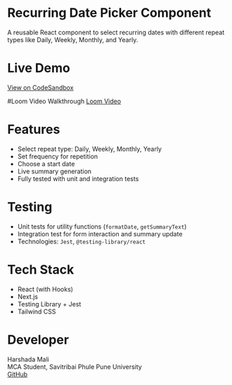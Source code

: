 # Recurring Date Picker Component

A reusable React component to select recurring dates with different repeat types like Daily, Weekly, Monthly, and Yearly.

# Live Demo
[View on CodeSandbox](https://codesandbox.io/p/github/YourUsername/recurring-date-picker-component)

#Loom Video Walkthrough
[Loom Video](https://www.loom.com/share/your-loom-link)

# Features

- Select repeat type: Daily, Weekly, Monthly, Yearly
- Set frequency for repetition
- Choose a start date
- Live summary generation
- Fully tested with unit and integration tests

# Testing

- Unit tests for utility functions (`formatDate`, `getSummaryText`)
- Integration test for form interaction and summary update
- Technologies: `Jest`, `@testing-library/react`

# Tech Stack

- React (with Hooks)
- Next.js
- Testing Library + Jest
- Tailwind CSS

# Developer

Harshada Mali  
MCA Student, Savitribai Phule Pune University  
[GitHub](https://github.com/HarshadaMali15)

